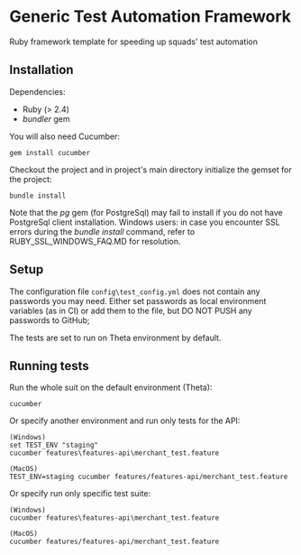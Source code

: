# Generic Test Automation Framework
Ruby framework template for speeding up squads' test automation

## Installation
Dependencies:
- Ruby (> 2.4)
- _bundler_ gem

You will also need Cucumber:
```
gem install cucumber
```

Checkout the project and in project's main directory initialize the gemset for the project:
```
bundle install
```

Note that the _pg_ gem (for PostgreSql) may fail to install if you do not have PostgreSql client installation.
Windows users: in case you encounter SSL errors during the _bundle install_ command, refer to RUBY_SSL_WINDOWS_FAQ.MD for resolution.

## Setup
The configuration file `config\test_config.yml` does not contain any passwords you may need. Either set passwords as local environment variables (as in CI) or add them to the file, but DO NOT PUSH any passwords to GitHub;

The tests are set to run on Theta environment by default.


## Running tests
Run the whole suit on the default environment (Theta):
```
cucumber
```

Or specify another environment and run only tests for the API:
```
(Windows)
set TEST_ENV "staging"
cucumber features\features-api\merchant_test.feature

(MacOS)
TEST_ENV=staging cucumber features/features-api/merchant_test.feature
```

Or specify run only specific test suite:
```
(Windows)
cucumber features\features-api\merchant_test.feature

(MacOS)
cucumber features/features-api/merchant_test.feature
```
